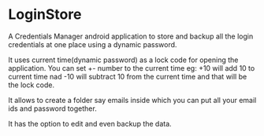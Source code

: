 # LoginStore
A Credentials Manager android application to store and backup all the login credentials at one place using a dynamic password.


It uses current time(dynamic password) as a lock code for opening the application. You can set +- number to the current time eg: +10 will add 10 to current time nad -10 will subtract 10 from the current time and that will be the lock code.

It allows to create a folder say emails inside which you can put all your email ids and password together.

It has the option to edit and even backup the data.
